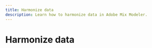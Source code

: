 ```yaml
---
title: Harmonize data
description: Learn how to harmonize data in Adobe Mix Modeler.
---
```


# Harmonize data
